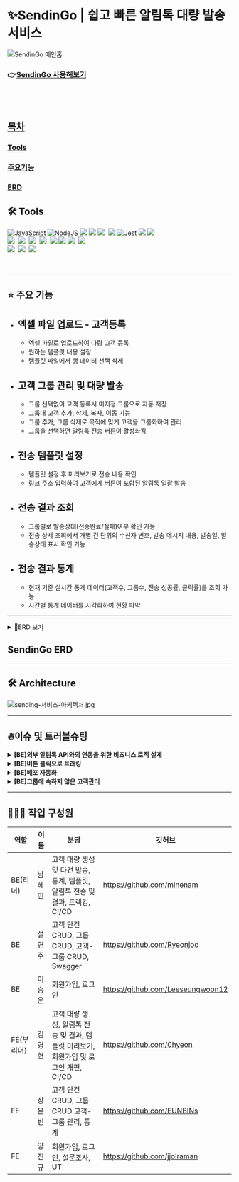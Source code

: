 # ✨SendinGo | 쉽고 빠른 알림톡 대량 발송 서비스

![SendinGo 메인홈](https://user-images.githubusercontent.com/121853931/233304202-48859725-6fcc-470d-bf53-b69d1a2b127a.jpg)

### 👉[SendinGo 사용해보기][sendingo-link]

[sendingo-link]: https://www.sendingo.site/ 'SendinGo 바로가기!'

## <br>

## [목차](#contents)

### [Tools](#tools)

### [주요기능](#주요기능)

### [ERD](#sendingo-erd)

## 🛠 Tools

![JavaScript](https://img.shields.io/badge/javascript-%23323330.svg?style=for-the-badge&logo=javascript&logoColor=%23F7DF1E)
![NodeJS](https://img.shields.io/badge/node.js-6DA55F?style=for-the-badge&logo=node.js&logoColor=white)
<img src="https://img.shields.io/badge/express-000000?style=for-the-badge&logo=express&logoColor=white">
<img src="https://img.shields.io/badge/docker-2496ED?style=for-the-badge&logo=docker&logoColor=white">
<img src="https://img.shields.io/badge/-axios-black?style=for-the-badge&logo=axios&logoColor=white"/>&nbsp;
<img src="https://img.shields.io/badge/-Nginx-green?style=for-the-badge&logo=Nginx&logoColor=white">
![Jest](https://img.shields.io/badge/Jest-C21325?style=for-the-badge&logo=Jest&logoColor=white)
<img src="https://img.shields.io/badge/JSON Web Tokens-000000?style=for-the-badge&logo=JSON Web Tokens&logoColor=white">
<img src="https://img.shields.io/badge/-winston-green?style=for-the-badge&logo=winston&logoColor=white"/>&nbsp;
<br>
<img src="https://img.shields.io/badge/-amazonec2-FF9900?style=for-the-badge&logo=amazonec2&logoColor=white"/>&nbsp;
<img src="https://img.shields.io/badge/-redis-red?style=for-the-badge&logo=redis&logoColor=white"/>&nbsp;
<img src="https://img.shields.io/badge/-AWS ElastiCache-2962FF?style=for-the-badge&logo=AWS ElastiCache&logoColor=white"/>&nbsp;
<img src="https://img.shields.io/badge/-amazon cloudwatch-5BA745?style=for-the-badge&logo=amazon cloudwatch&logoColor=white"/>&nbsp;
<img src="https://img.shields.io/badge/github-%23121011.svg?style=for-the-badge&logo=github&logoColor=white">
<img src="https://img.shields.io/badge/githubactions-2088FF.svg?style=for-the-badge&logo=githubactions&logoColor=white">
<img src="https://img.shields.io/badge/-amazons3-EB001B?style=for-the-badge&logo=amazons3&logoColor=white"/>&nbsp;
<img src="https://img.shields.io/badge/-AWS CodeDeploy-5BA745?style=for-the-badge&logo=AWS CodeDeploy&logoColor=white"/>&nbsp;
<br>
<img src="https://img.shields.io/badge/-sequelize-blue?style=for-the-badge&logo=Sequelize&logoColor=white"/>&nbsp;
<img src="https://img.shields.io/badge/-mysql-blue?style=for-the-badge&logo=Mysql&logoColor=white"/>&nbsp;
<img src="https://img.shields.io/badge/-amazonrds-527FFF?style=for-the-badge&logo=amazonrds&logoColor=white"/>&nbsp;

<br>

---

## ⭐ **주요 기능**

- ## **엑셀 파일 업로드 - 고객등록** <br>

  - 엑셀 파일로 업로드하여 다량 고객 등록
  - 원하는 템플릿 내용 설정
  - 템플릿 파일에서 행 데이터 선택 삭제

- ## **고객 그룹 관리 및 대량 발송** <br>

  - 그룹 선택없이 고객 등록시 미지정 그룹으로 자동 저장
  - 그룹내 고객 추가, 삭제, 복사, 이동 기능
  - 그룹 추가, 그룹 삭제로 목적에 맞게 고객을 그룹화하여 관리
  - 그룹을 선택하면 알림톡 전송 버튼이 활성화됨

- ## **전송 템플릿 설정** <br>

  - 템플릿 설정 후 미리보기로 전송 내용 확인
  - 링크 주소 입력하여 고객에게 버튼이 포함된 알림톡 일괄 발송

- ## **전송 결과 조회** <br>

  - 그룹별로 발송상태(전송완료/실패)여부 확인 가능
  - 전송 상세 조회에서 개별 건 단위의 수신자 번호, 발송 메시지 내용, 발송일, 발송상태 표시 확인 가능

- ## **전송 결과 통계** <br>

  - 현재 기준 실시간 통계 데이터(고객수, 그룹수, 전송 성공률, 클릭률)를 조회 가능
  - 시간별 통계 데이터를 시각화하여 현황 파악

---

<details>
<summary>📝ERD 보기</summary></br>
<div markdown="1">

![sendinGo-ERD (1)](https://user-images.githubusercontent.com/121853931/233146073-8f975088-f2a6-49ff-8f45-256fd7efc81e.png)

</div>
</details>
 
## SendinGo ERD<a name="sendingo-erd"></a>

---

## 🛠 Architecture

![sending-서비스-아키텍처 jpg](https://user-images.githubusercontent.com/121853931/233131984-3a66adee-8880-41f5-8691-820c0f2c397e.jpg)

---

## 🔥이슈 및 트러블슈팅

<details>
<summary><b>[BE]외부 알림톡 API와의 연동을 위한 비즈니스 로직 설계</b></summary> <br/>
    
> **요구사항**

- 고객이 전송 버튼을 누르면, 외부 알림톡 전송 API 에 요청을 보내야 함
- 전송상태가 실시간으로 반영되면서 지속적인 외부 API 와의 상호작용이 필요함

> **문제사항**

- 프론트엔드에서 바로 알림톡 요청을 보낼지, 혹은 백엔드를 거쳐 알림톡 요청을 보낼지 통제권을 어디에 두어야 할지
- 외부 API 에서 받아온 값을 바로 프론트엔드에 보내 주고 DB에 저장할지, 혹은 외부API응답값을 DB에 저장한 뒤 프론트엔드 요청에 대한 응답으로 반환할지

> **해결방향**

- 시퀀스 다이어그램을 통해 각각의 장단점을 비교 분석
  ![BE 주도 시퀀스 다이어그램 jpg](https://user-images.githubusercontent.com/121853931/233253290-546b0f4f-d6b5-49c0-8bd1-be68d23914d6.jpg)
  ![FE 주도 시퀀스 다이어그램 jpg](https://user-images.githubusercontent.com/121853931/233253349-cf01b8f6-2cdb-4563-9347-2ad635b07818.jpg)

- Redis를 통해 자주 변하는 데이터를 저장해두고 비교적 변하지 않는 값을 DB에 저장하는 형태로 쿼리 요청을 최소화

> **의견결정**

- 전송 상태만을 위해 Redis 서버를 만들긴 어렵기 때문에 ElastiCache를 통해 서버 관리 로드를 축소
- axios를 활용한 리다이렉트로 자체 로직과 외부 요청이 순차적으로 진행되도록 처리

</details>

<details>
<summary><b>[BE]버튼 클릭으로 트래킹</b></summary><br/>
  
> **요구사항**

- 고객이 알림톡 버튼을 누르면, 로그 데이터가 생성되는 식으로 클릭률을 트래킹 시도
- 알리고 전송 API를 보내기 전에, 회원이 입력값 URL 을 redirect 최종 경로로 등록하기 위해 우리측에서 식별 가능한 값을 미리 만들어 URI를 심어야 함

> **문제사항**

- 어떤 값을 식별자로 사용할 것인가 - 각 엔티티마다 가지고 있는 ID를 포함하는 임시 uuid
- URL 에 쿼리, 파라미터, 별도의 식별자 중 어떤 형태로 식별 값을 넣을 것인가
- 해당 식별 값에 어떤 데이터베이스를 활용해야 할 것인가

> **해결방안**

- MySQL : 각 테이블마다 관계가 이미 일관되고 JOIN 등으로 여러 테이블을 참조해야 하기 때문에 응답 시간 및 복잡도가 늘어남
- Redis : 세션 Id 처럼 해당 값을 키:값 형태로 저장할 수 있는 가벼운 NoSQL 데이터베이스
- MongoDB : 식별값만 저장해야 하기 때문에, 해당 목적만으로 적용하기엔 무겁다고 판단

> **의사결정**

- 전송 전 / 전송 / 결과 조회 등의 여러 이벤트 흐름마다 해당 키의 값을 업데이트 해야 하기 때문에 빠른 조회가 가능한 인메모리 데이터베이스 채택
</details>

<details>
<summary><b>[BE]배포 자동화</b></summary><br/>
  
> **요구사항**

- 소스 코드 변화가 있을 때마다 배포를 위해 단순 반복 작업을 수행하는 것에 대한 비효율성

> **해결방향**

- Jenkins : 다양한 기능을 제공하나, 단기간에 숙달하기에는 필요한 사전 지식이 많이 필요
- Github Action : GitHub과 통합된 환경을 제공하고 사용이 빠르고 쉬움

> **의사결정**

- 초기 인프라 구축에 시간을 최소화하는 것이 기능 개발 시간을 효율적으로 사용할 수 있다고 판단.
- 배포 자동화를 단기간에 진행하기 위해 빠르고 어렵지 않게 다룰 수 있는 Github Action으로 선택

</details>
<details>
<summary><b>[BE]그룹에 속하지 않은 고객관리</b></summary><br/>
  
> **문제사항**

- 그룹 전체 목록에서 그룹에 속하지 않은 고객들이 조회되지 않아 인원수 차이가 발생함

> **해결방향**

- ERD 및 정책 변경 : 모든 클라이언트들은 그룹에 속하도록 처리
- 정책 유지 및 API 변경 : 그룹 미지정 클라이언트들만 따로 DB에서 조회하여 전체 조회 API 에 추가

> **의사결정**

- 서비스 정책을 변경하는 것이 API 확장성과 복잡도에 비해 시간과 노력이 덜 듦
- 우리가 원하는 것은 ‘그룹 미지정’ 이라는 개념이기 때문에 그룹의 형태를 차용하기로 함.

> **개선 및 보완**

- 최초 회원가입시 미지정 그룹 생성
- 그룹을 등록 안하는 고객 대량 생성, 고객 단건 생성 할 때 자동으로 미지정 그룹에 저장되도록 구현
- 같은 이름의 그룹이 존재할 경우 ‘그룹명(숫자)’ 형태로 추가되도록 변경

</details>

---

## 👨‍👩‍👧 작업 구성원

| 역할       | 이름   | 분담                                                                                 | 깃허브                            |
| ---------- | ------ | ------------------------------------------------------------------------------------ | --------------------------------- |
| BE(리더)   | 남혜민 | 고객 대량 생성 및 다건 발송, 통계, 템플릿, 알림톡 전송 및 결과, 트랙킹, CI/CD        | https://github.com/minenam        |
| BE         | 설연주 | 고객 단건 CRUD, 그룹 CRUD, 고객-그룹 CRUD, Swagger                                   | https://github.com/Ryeonjoo       |
| BE         | 이승운 | 회원가입, 로그인                                                                     | https://github.com/Leeseungwoon12 |
| FE(부리더) | 김영현 | 고객 대량 생성, 알림톡 전송 및 결과, 템플릿 미리보기, 회원가입 및 로그인 개편, CI/CD | https://github.com/0hyeon         |
| FE         | 장은빈 | 고객 단건 CRUD, 그룹 CRUD 고객-그룹 관리, 통계                                       | https://github.com/EUNBINs        |
| FE         | 양진규 | 회원가입, 로그인, 설문조사, UT                                                       | https://github.com/jjolraman      |
